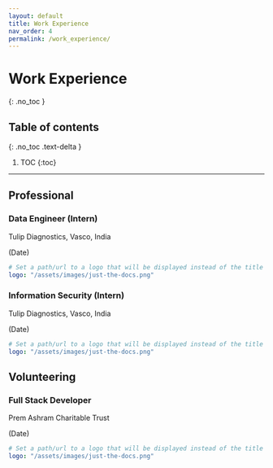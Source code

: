 ```yaml
---
layout: default
title: Work Experience
nav_order: 4
permalink: /work_experience/
---
```


# Work Experience

{: .no_toc }

## Table of contents
{: .no_toc .text-delta }

1. TOC
{:toc}

---

## Professional

### Data Engineer (Intern)

Tulip Diagnostics, Vasco, India

(Date)

```yaml
# Set a path/url to a logo that will be displayed instead of the title
logo: "/assets/images/just-the-docs.png"
```

### Information Security (Intern)

Tulip Diagnostics, Vasco, India

(Date)

```yaml
# Set a path/url to a logo that will be displayed instead of the title
logo: "/assets/images/just-the-docs.png"
```

## Volunteering

### Full Stack Developer

Prem Ashram Charitable Trust

(Date)

```yaml
# Set a path/url to a logo that will be displayed instead of the title
logo: "/assets/images/just-the-docs.png"
```
